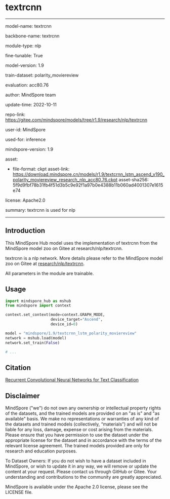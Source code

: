 # textrcnn

---

model-name: textrcnn

backbone-name: textrcnn

module-type: nlp

fine-tunable: True

model-version: 1.9

train-dataset: polarity_moviereview

evaluation: acc80.76

author: MindSpore team

update-time: 2022-10-11

repo-link: <https://gitee.com/mindspore/models/tree/r1.9/research/nlp/textrcnn>

user-id: MindSpore

used-for: inference

mindspore-version: 1.9

asset:

-
    file-format: ckpt
    asset-link: <https://download.mindspore.cn/models/r1.9/textcrnn_lstm_ascend_v190_polarity_moviereview_research_nlp_acc80.76.ckpt>
    asset-sha256: 5f9d9fbf78b31fb4f51d3b5c9e92f1a97b0e4388b11b060ad4001307e1615e74

license: Apache2.0

summary: textrcnn is used for nlp

---

## Introduction

This MindSpore Hub model uses the implementation of textrcnn from the MindSpore model zoo on Gitee at research/nlp/textrcnn.

textrcnn is a nlp network. More details please refer to the MindSpore model zoo on Gitee at [research/nlp/textrcnn](https://gitee.com/mindspore/models/blob/r1.9/research/nlp/textrcnn/README.md).

All parameters in the module are trainable.

## Usage

```python
import mindspore_hub as mshub
from mindspore import context

context.set_context(mode=context.GRAPH_MODE,
                    device_target="Ascend",
                    device_id=0)

model = "mindspore/1.9/textcrnn_lstm_polarity_moviereview"
network = mshub.load(model)
network.set_train(False)

# ...
```

## Citation

[Recurrent Convolutional Neural Networks for Text Classification](https://www.aaai.org/ocs/index.php/AAAI/AAAI15/paper/download/9745/9552)

## Disclaimer

MindSpore ("we") do not own any ownership or intellectual property rights of the datasets, and the trained models are provided on an "as is" and "as available" basis. We make no representations or warranties of any kind of the datasets and trained models (collectively, “materials”) and will not be liable for any loss, damage, expense or cost arising from the materials. Please ensure that you have permission to use the dataset under the appropriate license for the dataset and in accordance with the terms of the relevant license agreement. The trained models provided are only for research and education purposes.

To Dataset Owners: If you do not wish to have a dataset included in MindSpore, or wish to update it in any way, we will remove or update the content at your request. Please contact us through GitHub or Gitee. Your understanding and contributions to the community are greatly appreciated.

MindSpore is available under the Apache 2.0 license, please see the LICENSE file.
